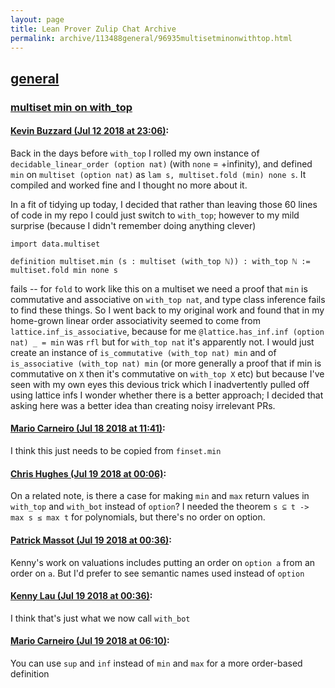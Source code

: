 ```yaml
---
layout: page
title: Lean Prover Zulip Chat Archive 
permalink: archive/113488general/96935multisetminonwithtop.html
---
```


## [general](index.html)
### [multiset min on with_top](96935multisetminonwithtop.html)

#### [Kevin Buzzard (Jul 12 2018 at 23:06)](https://leanprover.zulipchat.com/#narrow/stream/113488-general/topic/multiset%20min%20on%20with_top/near/129562759):
Back in the days before `with_top` I rolled my own instance of `decidable_linear_order (option nat)` (with `none` = +infinity), and defined `min` on `multiset (option nat)` as `lam s, multiset.fold (min) none s`. It compiled and worked fine and I thought no more about it. 

In a fit of tidying up today, I decided that rather than leaving those 60 lines of code in my repo I could just switch to `with_top`; however to my mild surprise (because I didn't remember doing anything clever)

```lean
import data.multiset

definition multiset.min (s : multiset (with_top ℕ)) : with_top ℕ := multiset.fold min none s
```

fails -- for `fold` to work like this on a multiset we need a proof that `min` is commutative and associative on `with_top nat`, and type class inference fails to find these things. So I went back to my original work and found that in my home-grown linear order associativity seemed to come from `lattice.inf_is_associative`, because for me `@lattice.has_inf.inf (option nat) _ = min` was `rfl` but for `with_top nat` it's apparently not. I would just create an instance of `is_commutative (with_top nat) min` and of `is_associative (with_top nat) min` (or more generally a proof that if min is commutative on `X` then it's commutative on `with_top X` etc) but because I've seen with my own eyes this devious trick which I inadvertently pulled off using lattice infs I wonder whether there is a better approach; I decided that asking here was a better idea than creating noisy irrelevant PRs.

#### [Mario Carneiro (Jul 18 2018 at 11:41)](https://leanprover.zulipchat.com/#narrow/stream/113488-general/topic/multiset%20min%20on%20with_top/near/129861837):
I think this just needs to be copied from `finset.min`

#### [Chris Hughes (Jul 19 2018 at 00:06)](https://leanprover.zulipchat.com/#narrow/stream/113488-general/topic/multiset%20min%20on%20with_top/near/129898775):
On a related note, is there a case for making `min` and `max` return values in `with_top`  and `with_bot` instead of `option`? I needed the theorem `s ⊆ t -> max s ≤ max t` for polynomials, but there's no order on option.

#### [Patrick Massot (Jul 19 2018 at 00:36)](https://leanprover.zulipchat.com/#narrow/stream/113488-general/topic/multiset%20min%20on%20with_top/near/129899857):
Kenny's work on valuations includes putting an order on `option a` from an order on `a`. But I'd prefer to see semantic names used instead of `option`

#### [Kenny Lau (Jul 19 2018 at 00:36)](https://leanprover.zulipchat.com/#narrow/stream/113488-general/topic/multiset%20min%20on%20with_top/near/129899860):
I think that's just what we now call `with_bot`

#### [Mario Carneiro (Jul 19 2018 at 06:10)](https://leanprover.zulipchat.com/#narrow/stream/113488-general/topic/multiset%20min%20on%20with_top/near/129910548):
You can use `sup` and `inf` instead of `min` and `max` for a more order-based definition

